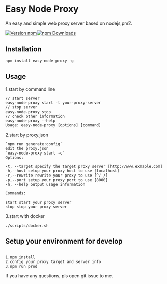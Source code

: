 # Easy Node Proxy

An easy and simple web proxy server based on nodejs,pm2.

[![Version npm](https://img.shields.io/npm/v/easy-node-proxy.svg?style=flat-square)](https://www.npmjs.com/package/easy-node-proxy)[![npm Downloads](https://img.shields.io/npm/dm/easy-node-proxy.svg?style=flat-square)](https://npmcharts.com/compare/easy-node-proxy?minimal=true)

## Installation

```
npm install easy-node-proxy -g
```

## Usage

1.start by command line

```javscript
// start server
easy-node-proxy start -t your-proxy-server
// stop server
easy-node-proxy stop
// check other information
easy-node-proxy --help
Usage: easy-node-proxy [options] [command]
```

2.start by proxy.json

```
`npm run generate:config`
edit the proxy.json
`easy-node-proxy start -c`
Options:

-t, --target specify the target proxy server [http://www.exmaple.com]
-h,--host setup your proxy host to use [localhost]
-r,--rewrite rewrite your proxy to use [^/ /]
-p,--port setup your proxy port to use [8000]
-h, --help output usage information

Commands:

start start your proxy server
stop stop your proxy server

```

3.start with docker

```
./scripts/docker.sh
```

## Setup your environment for develop

```

1.npm install
2.config your proxy target and server info
3.npm run prod

```

If you have any questions, pls open git issue to me.

```

```
